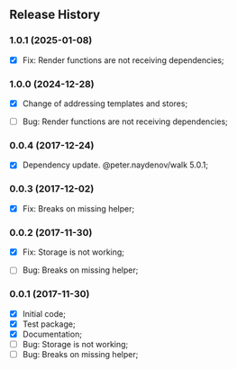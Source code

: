 ## Release History


### 1.0.1 (2025-01-08)
- [x] Fix: Render functions are not receiving dependencies;



### 1.0.0 (2024-12-28)
- [x] Change of addressing templates and stores;
- [ ] Bug: Render functions are not receiving dependencies;


### 0.0.4 (2017-12-24)
- [x] Dependency update. @peter.naydenov/walk 5.0.1;



### 0.0.3 (2017-12-02)
- [x] Fix: Breaks on missing helper;



### 0.0.2 (2017-11-30)
- [x] Fix: Storage is not working;
- [ ] Bug: Breaks on missing helper;



### 0.0.1 (2017-11-30)
 - [x] Initial code;
 - [x] Test package;
 - [x] Documentation;
 - [ ] Bug: Storage is not working;
 - [ ] Bug: Breaks on missing helper;